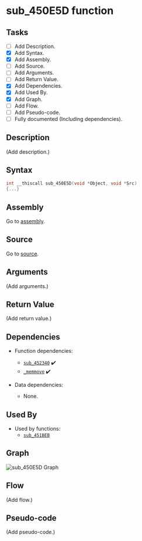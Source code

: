 # sub_450E5D function

## Tasks

- [ ] Add Description.
- [X] Add Syntax.
- [X] Add Assembly.
- [ ] Add Source.
- [ ] Add Arguments.
- [ ] Add Return Value.
- [X] Add Dependencies.
- [X] Add Used By.
- [X] Add Graph.
- [ ] Add Flow.
- [ ] Add Pseudo-code.
- [ ] Fully documented (Including dependencies).

## Description

(Add description.)

## Syntax

```c
int __thiscall sub_450E5D(void *Object, void *Src)
{...}
```

## Assembly

Go to [assembly](../asm/sub_450E5D.asm).

## Source

Go to [source](../cc/sub_450E5D.cc).

## Arguments

(Add arguments.)

## Return Value

(Add return value.)

## Dependencies

* Function dependencies:
  * [`sub_452340`](sub_452340.md) ✔️
  * [`_memmove`](_memmove.md) ✔️


* Data dependencies:
  * None.

## Used By

* Used by functions:
  * [`sub_451BEB`](../md/sub_451BEB.md)

## Graph

![sub_450E5D Graph](../svg/sub_450E5D.svg "sub_450E5D Graph")

## Flow

(Add flow.)

## Pseudo-code

(Add pseudo-code.)
